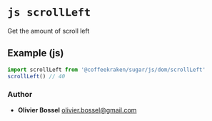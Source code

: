 


<!-- @namespace    sugar.js.dom -->

# ```js scrollLeft ```


Get the amount of scroll left



## Example (js)

```js
import scrollLeft from '@coffeekraken/sugar/js/dom/scrollLeft'
scrollLeft() // 40
```


### Author
- **Olivier Bossel** <a href="mailto:olivier.bossel@gmail.com">olivier.bossel@gmail.com</a> 



